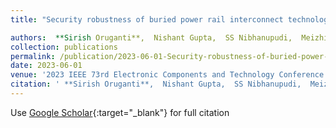```yaml
---
title: "Security robustness of buried power rail interconnect technology: Modeling, analysis and countermeasures"

authors:  **Sirish Oruganti**,  Nishant Gupta,  SS Nibhanupudi,  Meizhi Wang,  Jaydeep Kulkarni
collection: publications
permalink: /publication/2023-06-01-Security-robustness-of-buried-power-rail-interconnect-technology-Modeling-analysis-and-countermeasures
date: 2023-06-01
venue: '2023 IEEE 73rd Electronic Components and Technology Conference (ECTC)'
citation: ' **Sirish Oruganti**,  Nishant Gupta,  SS Nibhanupudi,  Meizhi Wang,  Jaydeep Kulkarni, &quot;Security robustness of buried power rail interconnect technology: Modeling, analysis and countermeasures.&quot; 2023 IEEE 73rd Electronic Components and Technology Conference (ECTC), 2023.'
---
```

Use [Google Scholar](https://scholar.google.com/scholar?q=Security+robustness+of+buried+power+rail+interconnect+technology:+Modeling,+analysis+and+countermeasures){:target="_blank"} for full citation